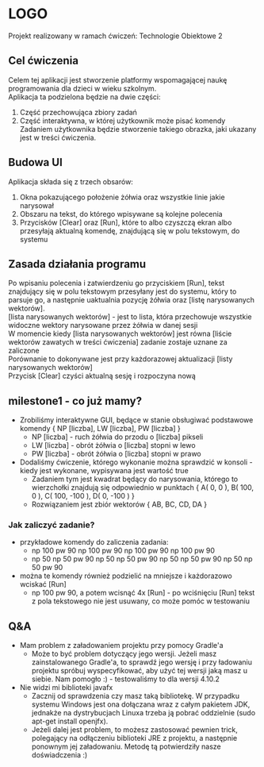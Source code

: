 # LOGO
Projekt realizowany w ramach ćwiczeń: Technologie Obiektowe 2

## Cel ćwiczenia
Celem tej aplikacji jest stworzenie platformy wspomagającej naukę programowania dla dzieci w wieku szkolnym. <br>
Aplikacja ta podzielona będzie na dwie części:
1. Część przechowująca zbiory zadań
2. Część interaktywna, w której użytkownik może pisać komendy
Zadaniem użytkownika będzie stworzenie takiego obrazka, jaki ukazany jest w treści ćwiczenia.

## Budowa UI
Aplikacja składa się z trzech obsarów:
1. Okna pokazującego położenie żółwia oraz wszystkie linie jakie narysował
2. Obszaru na tekst, do którego wpisywane są kolejne polecenia
3. Przycisków [Clear] oraz [Run], które to albo czyszczą ekran albo przesyłają aktualną komendę, znajdującą się w polu tekstowym, do systemu

## Zasada działania programu
Po wpisaniu polecenia i zatwierdzeniu go przyciskiem [Run], tekst znajdujący się w polu tekstowym przesyłany jest do systemu, który to parsuje go, a następnie uaktualnia pozycję żółwia oraz [listę narysowanych wektorów]. <br>
[lista narysowanych wektorów] - jest to lista, która przechowuje wszystkie widoczne wektory narysowane przez żółwia w danej sesji <br>
W momencie kiedy [lista narysowanych wektorów] jest równa [liście wektorów zawatych w treści ćwiczenia] zadanie zostaje uznane za zaliczone <br>
Porównanie to dokonywane jest przy każdorazowej aktualizacji [listy narysowanych wektorów] <br>
Przycisk [Clear] czyści aktualną sesję i rozpoczyna nową

## milestone1 - co już mamy?
- Zrobiliśmy interaktywne GUI, będące w stanie obsługiwać podstawowe komendy { NP [liczba], LW [liczba], PW [liczba] }
  - NP [liczba] - ruch żółwia do przodu o [liczba] pikseli
  - LW [liczba] - obrót żółwia o [liczba] stopni w lewo
  - PW [liczba] - obrót żółwia o [liczba] stopni w prawo
- Dodaliśmy ćwiczenie, którego wykonanie można sprawdzić w konsoli - kiedy jest wykonane, wypisywana jest wartość true
  - Zadaniem tym jest kwadrat będący do narysowania, którego to wierzchołki znajdują się odpowiednio w punktach { A( 0, 0 ), B( 100, 0 ), C( 100, -100 ), D( 0, -100 ) }
  - Rozwiązaniem jest zbiór wektorów { AB, BC, CD, DA }
### Jak zaliczyć zadanie?
- przykładowe komendy do zaliczenia zadania:
  - np 100 pw 90 np 100 pw 90 np 100 pw 90 np 100 pw 90
  - np 50 np 50 pw 90 np 50 np 50 pw 90 np 50 np 50 pw 90 np 50 np 50 pw 90
- można te komendy również podzielić na mniejsze i każdorazowo wciskać [Run]
  - np 100 pw 90, a potem wcisnąć 4x [Run] - po wciśnięciu [Run] tekst z pola tekstowego nie jest usuwany, co może pomóc w testowaniu

## Q&A
- Mam problem z załadowaniem projektu przy pomocy Gradle'a
  - Może to być problem dotyczący jego wersji. Jeżeli masz zainstalowanego Gradle'a, to sprawdź jego wersję i przy ładowaniu projektu spróbuj wyspecyfikować, aby użyć tej wersji jaką masz u siebie. Nam pomogło :) - testowaliśmy to dla wersji 4.10.2
- Nie widzi mi biblioteki javafx
  - Zacznij od sprawdzenia czy masz taką bibliotekę. W przypadku systemu Windows jest ona dołączana wraz z całym pakietem JDK, jednakże na dystrybucjach Linuxa trzeba ją pobrać oddzielnie (sudo apt-get install openjfx).
  - Jeżeli dalej jest problem, to możesz zastosować pewnien trick, polegający na odłączeniu biblioteki JRE z projektu, a następnie ponownym jej załadowaniu. Metodę tą potwierdziły nasze doświadczenia :)
